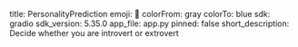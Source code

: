 title: PersonalityPrediction
emoji: 🚀
colorFrom: gray
colorTo: blue
sdk: gradio
sdk_version: 5.35.0
app_file: app.py
pinned: false
short_description: Decide whether you are introvert or extrovert